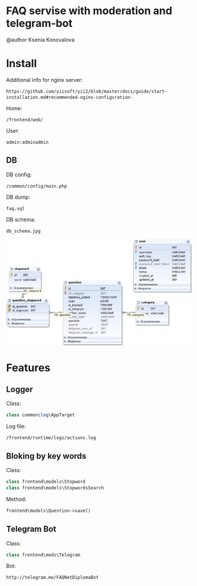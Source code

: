 FAQ servise with moderation and telegram-bot
===============================

@author Ksenia Konovalova

# Install
Additional info for nginx server:
```
https://github.com/yiisoft/yii2/blob/master/docs/guide/start-installation.md#recommended-nginx-configuration-
```

Home:
```
/frontend/web/
```

User:
```
admin:adminadmin
```

## DB
DB config:
```
/common/config/main.php
```

DB dump:
```
faq.sql
```

DB schema:
```
db_schema.jpg
```

![schema](db_schema.jpg)


# Features

## Logger

Class:
```php
class common\log\AppTarget
```

Log file:
```
/frontend/runtime/logs/actions.log
```

## Bloking by key words

Class:
```php
class frontend\models\Stopword
class frontend\models\StopwordsSearch
```

Method:
```php
frontend\models\Question->save()
```

## Telegram Bot
Class:
```php
class frontend\mods\Telegram
```

Bot:
```
http://telegram.me/FAQNetDiplomaBot
```
